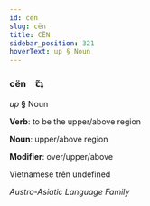 ```yaml
---
id: cën
slug: cën
title: CËN
sidebar_position: 321
hoverText: up § Noun
---
```


### cën&emsp;<span kind="abugida">ꞇ̃ʇ</span>

*up* **§** Noun

**Verb**: to be the upper/above region

**Noun**: upper/above region

**Modifier**: over/upper/above

Vietnamese trên undefined

*Austro-Asiatic Language Family*
